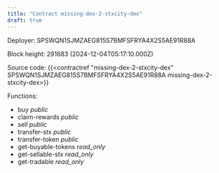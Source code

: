```yaml
---
title: "Contract missing-dex-2-stxcity-dex"
draft: true
---
```

Deployer: SPSWQN1SJMZAEG815S7BMFSFRYA4X2S5AE91R88A


 



Block height: 291683 (2024-12-04T05:17:10.000Z)

Source code: {{<contractref "missing-dex-2-stxcity-dex" SPSWQN1SJMZAEG815S7BMFSFRYA4X2S5AE91R88A missing-dex-2-stxcity-dex>}}

Functions:

* buy _public_
* claim-rewards _public_
* sell _public_
* transfer-stx _public_
* transfer-token _public_
* get-buyable-tokens _read_only_
* get-sellable-stx _read_only_
* get-tradable _read_only_
